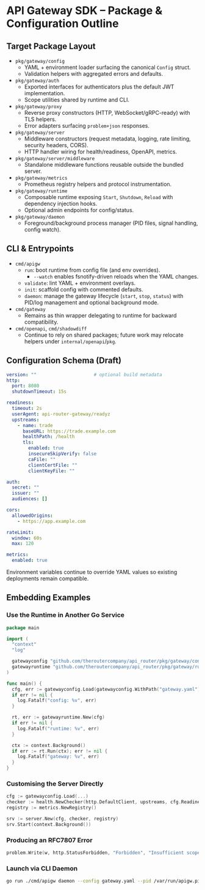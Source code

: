 # API Gateway SDK – Package & Configuration Outline

## Target Package Layout
- `pkg/gateway/config`
  - YAML + environment loader surfacing the canonical `Config` struct.
  - Validation helpers with aggregated errors and defaults.
- `pkg/gateway/auth`
  - Exported interfaces for authenticators plus the default JWT implementation.
  - Scope utilities shared by runtime and CLI.
- `pkg/gateway/proxy`
  - Reverse proxy constructors (HTTP, WebSocket/gRPC-ready) with TLS helpers.
  - Error adapters surfacing `problem+json` responses.
- `pkg/gateway/server`
  - Middleware constructors (request metadata, logging, rate limiting, security headers, CORS).
  - HTTP handler wiring for health/readiness, OpenAPI, metrics.
- `pkg/gateway/server/middleware`
  - Standalone middleware functions reusable outside the bundled server.
- `pkg/gateway/metrics`
  - Prometheus registry helpers and protocol instrumentation.
- `pkg/gateway/runtime`
  - Composable runtime exposing `Start`, `Shutdown`, `Reload` with dependency injection hooks.
  - Optional admin endpoints for config/status.
- `pkg/gateway/daemon`
  - Foreground/background process manager (PID files, signal handling, config watch).

## CLI & Entrypoints
- `cmd/apigw`
  - `run`: boot runtime from config file (and env overrides).
    - `--watch` enables fsnotify-driven reloads when the YAML changes.
  - `validate`: lint YAML + environment overlays.
  - `init`: scaffold config with commented defaults.
  - `daemon`: manage the gateway lifecycle (`start`, `stop`, `status`) with PID/log management and optional background mode.
- `cmd/gateway`
  - Remains as thin wrapper delegating to runtime for backward compatibility.
- `cmd/openapi`, `cmd/shadowdiff`
  - Continue to rely on shared packages; future work may relocate helpers under `internal/openapi`/`pkg`.

## Configuration Schema (Draft)
```yaml
version: ""                     # optional build metadata
http:
  port: 8080
  shutdownTimeout: 15s

readiness:
  timeout: 2s
  userAgent: api-router-gateway/readyz
  upstreams:
    - name: trade
      baseURL: https://trade.example.com
      healthPath: /health
      tls:
        enabled: true
        insecureSkipVerify: false
        caFile: ""
        clientCertFile: ""
        clientKeyFile: ""

auth:
  secret: ""
  issuer: ""
  audiences: []

cors:
  allowedOrigins:
    - https://app.example.com

rateLimit:
  window: 60s
  max: 120

metrics:
  enabled: true
```

Environment variables continue to override YAML values so existing deployments remain compatible.

## Embedding Examples

### Use the Runtime in Another Go Service

```go
package main

import (
  "context"
  "log"

  gatewayconfig "github.com/theroutercompany/api_router/pkg/gateway/config"
  gatewayruntime "github.com/theroutercompany/api_router/pkg/gateway/runtime"
)

func main() {
  cfg, err := gatewayconfig.Load(gatewayconfig.WithPath("gateway.yaml"))
  if err != nil {
    log.Fatalf("config: %v", err)
  }

  rt, err := gatewayruntime.New(cfg)
  if err != nil {
    log.Fatalf("runtime: %v", err)
  }

  ctx := context.Background()
  if err := rt.Run(ctx); err != nil {
    log.Fatalf("gateway: %v", err)
  }
}
```

### Customising the Server Directly

```go
cfg := gatewayconfig.Load(...)
checker := health.NewChecker(http.DefaultClient, upstreams, cfg.Readiness.Timeout.AsDuration(), cfg.Readiness.UserAgent)
registry := metrics.NewRegistry()

srv := server.New(cfg, checker, registry)
srv.Start(context.Background())
```

### Producing an RFC7807 Error

```go
problem.Write(w, http.StatusForbidden, "Forbidden", "Insufficient scope", requestTraceID, r.URL.Path)
```

### Launch via CLI Daemon

```bash
go run ./cmd/apigw daemon --config gateway.yaml --pid /var/run/apigw.pid --log /var/log/apigw.log --background
```
